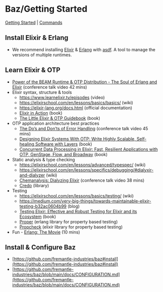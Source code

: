 # Baz/Getting Started

[Getting Started](./GETTING_STARTED.md) | [Commands](./COMMANDS.md)

## Install Elixir & Erlang

* We recommend installing [Elixir](https://github.com/asdf-vm/asdf-elixir) & [Erlang](https://github.com/asdf-vm/asdf-erlang) with [asdf](https://github.com/asdf-vm/asdf). A tool to manage the versions of multiple runtimes.

## Learn Elixir & OTP

* [Power of the BEAM Runtime & OTP Distribution - The Soul of Erlang and Elixir](https://www.youtube.com/watch?v=JvBT4XBdoUE) (conference talk video 42 mins)
* Elixir syntax, structure & tools
  * https://www.learnelixir.tv/episodes (video)
  * https://elixirschool.com/en/lessons/basics/basics/ (wiki)
  * https://elixir-lang.org/docs.html (official documentation)
  * [Elixir in Action](https://www.amazon.com/Elixir-Action-Sa%C5%A1a-Juri-cacute/dp/1617295027) (book)
  * [The Little Elixir & OTP Guidebook](https://www.amazon.com/Little-Elixir-OTP-Guidebook-ebook/dp/B0977ZYYXH) (book)
* OTP application architecture best practices
  * [The Do’s and Don’ts of Error Handling](https://www.youtube.com/watch?v=TTM_b7EJg5E) (conference talk video 45 mins)
  * [Designing Elixir Systems With OTP: Write Highly Scalable, Self-healing Software with Layers](https://www.amazon.com/Designing-Elixir-Systems-OTP-Self-healing-ebook/dp/B084NRSQB4) (book)
  * [Concurrent Data Processing in Elixir: Fast, Resilient Applications with OTP, GenStage, Flow, and Broadway](https://www.amazon.com/Concurrent-Data-Processing-Elixir-Applications/dp/1680508199/ref=sr_1_3?dchild=1&keywords=concurrent+data+processing+in+elixir&qid=1626638685&sr=8-3) (book)
* Static analysis & type checking
  * https://elixirschool.com/en/lessons/advanced/typespec/ (wiki)
  * https://elixirschool.com/en/lessons/specifics/debugging/#dialyxir-and-dialyzer (wiki)
  * [Chemanalysis: Dialyzing Elixir](https://www.youtube.com/watch?v=k4au7VioXNk) (conference talk video 38 mins)
  * [Credo](https://github.com/rrrene/credo) (library)
* Testing
  * https://elixirschool.com/en/lessons/basics/testing/ (wiki)
  * https://medium.com/very-big-things/towards-maintainable-elixir-testing-b32ac0604b99 (blog)
  * [Testing Elixir: Effective and Robust Testing for Elixir and its Ecosystem](https://www.amazon.com/Testing-Elixir-Effective-Robust-Ecosystem/dp/1680507826) (book)
  * [Proper](https://github.com/proper-testing/proper) (erlang library for property based testing)
  * [Propcheck](https://github.com/alfert/propcheck) (elixir library for property based testing)
* Fun - [Erlang: The Movie](https://www.youtube.com/watch?v=uKfKtXYLG78) (10 mins)

## Install & Configure Baz

* [https://github.com/fremantle-industries/baz#install](https://github.com/fremantle-industries/baz#install)
* [https://github.com/fremantle-industries/baz/blob/main/docs/CONFIGURATION.md](https://github.com/fremantle-industries/baz/blob/main/docs/CONFIGURATION.md)
